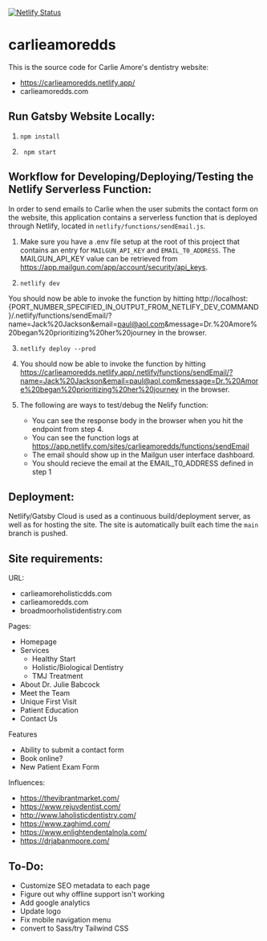 [![Netlify Status](https://api.netlify.com/api/v1/badges/6eb6d45f-5e96-4d3e-bbdd-fb33397cd0c1/deploy-status)](https://app.netlify.com/sites/carlieamoredds/deploys)

# carlieamoredds 
This is the source code for Carlie Amore's dentistry website:
- https://carlieamoredds.netlify.app/
- carlieamoredds.com

## Run Gatsby Website Locally:

1.  ```shell
    npm install
    ```

2. ```shell
    npm start
    ```

## Workflow for Developing/Deploying/Testing the Netlify Serverless Function:
In order to send emails to Carlie when the user submits the contact form on the website, this application contains a serverless function that is deployed through Netlify, located in `netlify/functions/sendEmail.js`.

1.  Make sure you have a .env file setup at the root of this project that contains an entry for `MAILGUN_API_KEY` and `EMAIL_T0_ADDRESS`. The MAILGUN_API_KEY value can be retrieved from https://app.mailgun.com/app/account/security/api_keys.

2.  ```shell
    netlify dev
    ```
You should now be able to invoke the function by hitting http://localhost:{PORT_NUMBER_SPECIFIED_IN_OUTPUT_FROM_NETLIFY_DEV_COMMAND}/.netlify/functions/sendEmail/?name=Jack%20Jackson&email=paul@aol.com&message=Dr.%20Amore%20began%20prioritizing%20her%20journey in the browser.

3.  ```shell
    netlify deploy --prod
    ```

4. You should now be able to invoke the function by hitting https://carlieamoredds.netlify.app/.netlify/functions/sendEmail/?name=Jack%20Jackson&email=paul@aol.com&message=Dr.%20Amore%20began%20prioritizing%20her%20journey in the browser.

5. The following are ways to test/debug the Nelify function:
    - You can see the response body in the browser when you hit the endpoint from step 4.
    - You can see the function logs at https://app.netlify.com/sites/carlieamoredds/functions/sendEmail
    - The email should show up in the Mailgun user interface dashboard.
    - You should recieve the email at the EMAIL_T0_ADDRESS defined in step 1

## Deployment:
Netlify/Gatsby Cloud is used as a continuous build/deployment server, as well as for hosting the site.  The site is automatically built each time the `main` branch is pushed.

## Site requirements:

URL:
- carlieamoreholisticdds.com
- carlieamoredds.com
- broadmoorholistidentistry.com

Pages:
- Homepage
- Services
    - Healthy Start
    - Holistic/Biological Dentistry
    - TMJ Treatment
- About Dr. Julie Babcock
- Meet the Team
- Unique First Visit
- Patient Education
- Contact Us

Features
- Ability to submit a contact form
- Book online?
- New Patient Exam Form

Influences:
- https://thevibrantmarket.com/
- https://www.rejuvdentist.com/
- http://www.laholisticdentistry.com/
- https://www.zaghimd.com/
- https://www.enlightendentalnola.com/
- https://drjabanmoore.com/


## To-Do:
- Customize SEO metadata to each page
- Figure out why offline support isn't working
- Add google analytics
- Update logo
- Fix mobile navigation menu
- convert to Sass/try Tailwind CSS

